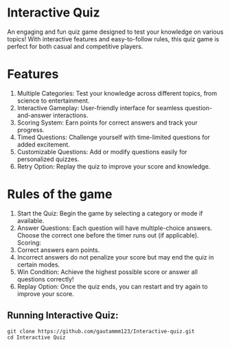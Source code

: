 # Interactive Quiz 

An engaging and fun quiz game designed to test your knowledge on various topics! With interactive features and easy-to-follow rules, this quiz game is perfect for both casual and competitive players.

# Features 

1. Multiple Categories: Test your knowledge across different topics, from science to entertainment.
2. Interactive Gameplay: User-friendly interface for seamless question-and-answer interactions.
3. Scoring System: Earn points for correct answers and track your progress.
4. Timed Questions: Challenge yourself with time-limited questions for added excitement.
5. Customizable Questions: Add or modify questions easily for personalized quizzes.
6. Retry Option: Replay the quiz to improve your score and knowledge.

# Rules of the game 

1. Start the Quiz: Begin the game by selecting a category or mode if available.
2. Answer Questions: Each question will have multiple-choice answers. Choose the correct one before the timer runs out (if applicable).
Scoring:
3. Correct answers earn points.
4. Incorrect answers do not penalize your score but may end the quiz in certain modes.
5. Win Condition: Achieve the highest possible score or answer all questions correctly!
6. Replay Option: Once the quiz ends, you can restart and try again to improve your score.

## Running Interactive Quiz:

```
git clone https://github.com/gautammm123/Interactive-quiz.git
cd Interactive Quiz
```

